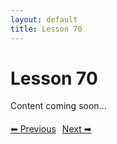 ```yaml
---
layout: default
title: Lesson 70
---
```


# Lesson 70

Content coming soon...

<div style="margin-top: 20px;">
<a href="/docs/Advanced/Lessons/lesson_69.md" style="margin-right: 10px;">⬅ Previous</a><a href="/docs/Advanced/Lessons/lesson_71.md">Next ➡</a>
</div>
